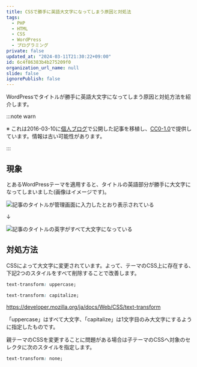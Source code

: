 ```yaml
---
title: CSSで勝手に英語大文字になってしまう原因と対処法
tags:
  - PHP
  - HTML
  - CSS
  - WordPress
  - プログラミング
private: false
updated_at: "2024-03-11T21:30:22+09:00"
id: 6c4f86383b4b275209f0
organization_url_name: null
slide: false
ignorePublish: false
---
```


WordPressでタイトルが勝手に英語大文字になってしまう原因と対処方法を紹介します。

:::note warn

※ これは2016-03-10に[個人ブログ](https://bicstone.me)で公開した記事を移植し、[CC0-1.0](https://creativecommons.org/publicdomain/zero/1.0/deed.ja)で提供しています。情報は古い可能性があります。

:::

## 現象

とあるWordPressテーマを適用すると、タイトルの英語部分が勝手に大文字になってしまいました(画像はイメージです)。

![記事のタイトルが管理画面に入力したとおり表示されている](https://qiita-image-store.s3.ap-northeast-1.amazonaws.com/0/684999/f1e40f31-31cb-98c3-587b-0969a7d418b7.png)

↓

![記事のタイトルの英字がすべて大文字になっている](https://qiita-image-store.s3.ap-northeast-1.amazonaws.com/0/684999/f48caebb-2187-a0e7-eb40-1025ccc0d6f4.png)

## 対処方法

CSSによって大文字に変更されています。よって、テーマのCSS上に存在する、下記2つのスタイルをすべて削除することで改善します。

```css
text-transform: uppercase;
```

```css
text-transform: capitalize;
```

https://developer.mozilla.org/ja/docs/Web/CSS/text-transform

「uppercase」はすべて大文字、「capitalize」は1文字目のみ大文字にするように指定したものです。

親テーマのCSSを変更することに問題がある場合は子テーマのCSSへ対象のセレクタに次のスタイルを指定します。

```css
text-transform: none;
```
